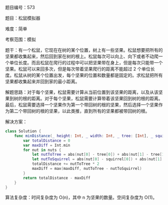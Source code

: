 题目编号：573

题目：松鼠模拟器

难度：简单

考察范围：模拟

题干：有一个松鼠，它现在在树的某个位置，树上有一些坚果。松鼠想要把所有的坚果都收集起来，然后回到家在树的根上。松鼠每次可以向上、向下或者不动爬一个单位长度。而且松鼠在爬行的过程中可以把坚果带在身上，但是每次只能带一个坚果。松鼠可以来回多次，但是每次带着坚果爬行的距离不能超过 2 个单位长度。松鼠从树的某个位置出发，每个坚果的位置和数量都是固定的。求松鼠把所有坚果都收集起来并回到家的最小距离。

解题思路：对于每个坚果，松鼠需要计算从当前位置到该坚果的距离，以及从该坚果到树的根的距离。对于每个坚果，松鼠需要计算带着该坚果回到树的根的距离。最后，松鼠需要选择一个坚果作为第一个带回树的根的坚果，然后选择一个坚果作为第二个带回树的根的坚果，以此类推，直到所有的坚果都被带回树的根。

解决方案：

```swift
class Solution {
    func minDistance(_ height: Int, _ width: Int, _ tree: [Int], _ squirrel: [Int], _ nuts: [[Int]]) -> Int {
        var totalDistance = 0
        var maxDiff = Int.min
        for nut in nuts {
            let nutToTree = abs(nut[0] - tree[0]) + abs(nut[1] - tree[1])
            let nutToSquirrel = abs(nut[0] - squirrel[0]) + abs(nut[1] - squirrel[1])
            totalDistance += nutToTree * 2
            maxDiff = max(maxDiff, nutToTree - nutToSquirrel)
        }
        return totalDistance - maxDiff
    }
}
```

算法复杂度：时间复杂度为 O(n)，其中 n 为坚果的数量。空间复杂度为 O(1)。